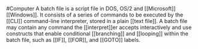 #Computer 
A batch file is a script file in DOS, OS/2 and [[Microsoft]] [[Windows]]. It consists of a series of commands to be executed by the [[CLI]] command-line interpreter, stored in a plain [[text file]]. A batch file may contain any command the [[interpret]]er accepts interactively and use constructs that enable conditional [[branching]] and [[looping]] within the batch file, such as [[IF]], [[FOR]], and [[GOTO]] labels.